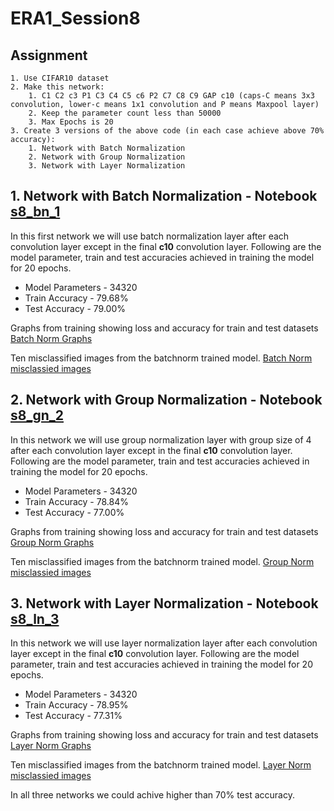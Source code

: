 # ERA1_Session8
## Assignment
    1. Use CIFAR10 dataset 
    2. Make this network: 
        1. C1 C2 c3 P1 C3 C4 C5 c6 P2 C7 C8 C9 GAP c10 (caps-C means 3x3 convolution, lower-c means 1x1 convolution and P means Maxpool layer)
        2. Keep the parameter count less than 50000 
        3. Max Epochs is 20 
    3. Create 3 versions of the above code (in each case achieve above 70% accuracy): 
        1. Network with Batch Normalization 
        2. Network with Group Normalization 
        3. Network with Layer Normalization 

## 1. Network with Batch Normalization - Notebook [s8_bn_1](https://github.com/sdev2030/ERA1_Session8/s8_bn_1.ipynb)
In this first network we will use batch normalization layer after each convolution layer except in the final **c10** convolution layer. 
Following are the model parameter, train and test accuracies achieved in training the model for 20 epochs.
- Model Parameters - 34320
- Train Accuracy - 79.68%
- Test Accuracy - 79.00%

Graphs from training showing loss and accuracy for train and test datasets
[Batch Norm Graphs](https://github.com/sdev2030/ERA1_Session8/images/BN_training_graphs.png)

Ten misclassified images from the batchnorm trained model.
[Batch Norm misclassied images](https://github.com/sdev2030/ERA1_Session8/images/BN_wrong_classified.png)

## 2. Network with Group Normalization - Notebook [s8_gn_2](https://github.com/sdev2030/ERA1_Session8/s8_gn_2.ipynb)
In this network we will use group normalization layer with group size of 4 after each convolution layer except in the final **c10** convolution layer. 
Following are the model parameter, train and test accuracies achieved in training the model for 20 epochs.
- Model Parameters - 34320
- Train Accuracy - 78.84%
- Test Accuracy - 77.00%

Graphs from training showing loss and accuracy for train and test datasets
[Group Norm Graphs](https://github.com/sdev2030/ERA1_Session8/images/GN_training_graphs.png)

Ten misclassified images from the batchnorm trained model.
[Group Norm misclassied images](https://github.com/sdev2030/ERA1_Session8/images/GN_wrong_classified.png)

## 3. Network with Layer Normalization - Notebook [s8_ln_3](https://github.com/sdev2030/ERA1_Session8/s8_ln_3.ipynb)
In this network we will use layer normalization layer after each convolution layer except in the final **c10** convolution layer. 
Following are the model parameter, train and test accuracies achieved in training the model for 20 epochs.
- Model Parameters - 34320
- Train Accuracy - 78.95%
- Test Accuracy - 77.31%

Graphs from training showing loss and accuracy for train and test datasets
[Layer Norm Graphs](https://github.com/sdev2030/ERA1_Session8/images/LN_training_graphs.png)

Ten misclassified images from the batchnorm trained model.
[Layer Norm misclassied images](https://github.com/sdev2030/ERA1_Session8/images/LN_wrong_classified.png)

In all three networks we could achive higher than 70% test accuracy.  